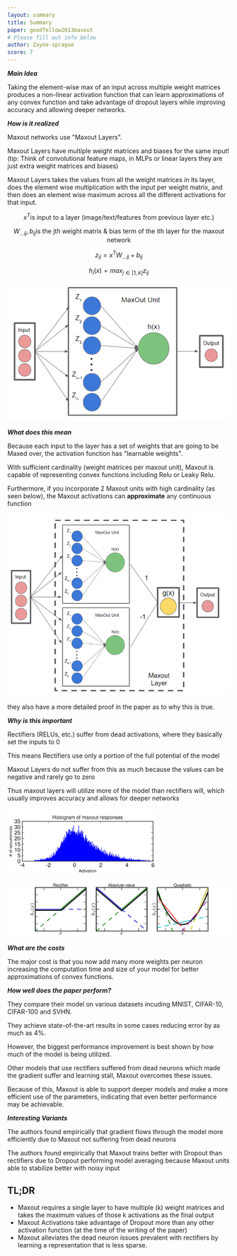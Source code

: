 ```yaml
---
layout: summary
title: Summary
paper: goodfellow2013maxout
# Please fill out info below
author: Zayne-sprague
score: 7
---
```



**_Main Idea_**

Taking the element-wise max of an input across multiple weight matrices produces a non-linear activation function
that can learn approximations of any convex function and take advantage of dropout layers while improving accuracy and 
allowing deeper networks.

**_How is it realized_**

Maxout networks use "Maxout Layers".  

Maxout Layers have multiple weight matrices and biases for the same input!  
(tip: Think of convolutional feature maps, in MLPs or linear layers they are just extra weight matrices and biases)

Maxout Layers takes the values from all the weight matrices in its layer, does the element wise multiplication with the
input per weight matrix, and then does an element wise maximum across all the different activations for that input.

$$
x^T \textrm{is input to a layer (image/text/features from previous layer etc.)}
$$

$$
W_{...ij}, b_{ij} \textrm{is the jth weight matrix & bias term of the ith layer for the maxout network}
$$

$$
z_{ij} = x^TW_{...ij} + b_{ij} 
$$

$$
h_i(x) = {max}_{j\in[1,k]} z_{ij}
$$


![Simple Maxout Layer (1 unit)](/assets/Goodfellow2013maxout_1_a.png)



**_What does this mean_**

Because each input to the layer has a set of weights that are going to be Maxed over, 
the activation function has "learnable weights".

With sufficient cardinality (weight matrices per maxout unit), Maxout is capable of representing convex functions including 
Relu or Leaky Relu.

Furthermore, if you incorporate 2 Maxout units with high cardinality (as seen below), the Maxout activations can **approximate** any continuous function

![Maxout Layer (2 units), any continous function](/assets/Goodfellow2013maxout_1_b.png)

they also have a more detailed proof in the paper as to why this is true.


**_Why is this important_**

Rectifiers (RELUs, etc.) suffer from dead activations, where they basically set the inputs to 0

This means Rectifiers use only a portion of the full potential of the model

Maxout Layers do not suffer from this as much because the values can be negative and rarely go to zero

Thus maxout layers will utilize more of the model than rectifiers will, which usually improves accuracy and allows for deeper networks


![Histogram of Maxout activation values](/assets/Goodfellow2013maxout_1_c.png)

![Activations + Maxouts Approximations](/assets/Goodfellow2013maxout_1_d.jpeg)


**_What are the costs_**

The major cost is that you now add many more weights per neuron increasing the computation time and size of your model 
for better approximations of convex functions.


**_How well does the paper perform?_**

They compare their model on various datasets incuding MNIST, CIFAR-10, CIFAR-100 and SVHN.  

They achieve state-of-the-art results in some cases reducing error by as much as 4%.

However, the biggest performance improvement is best shown by how much of the model is being utilized.  

Other models that use rectifiers suffered from dead neurons which made the gradient suffer and learning stall,
Maxout overcomes these issues.

Because of this, Maxout is able to support deeper models and make a more efficient use of the parameters, indicating that 
even better performance may be achievable.


**_Interesting Variants_**

The authors found empirically that gradient flows through the model more efficiently due to Maxout not suffering from dead neurons

The authors found empirically that Maxout trains better with Dropout than rectifiers due to Dropout performing model 
averaging because Maxout units able to stabilize better with noisy input



## TL;DR
- Maxout requires a single layer to have multiple (k) weight matrices and takes the maximum values of those k activations as the final output
- Maxout Activations take advantage of Dropout more than any other activation function (at the time of the writing of the paper)
- Maxout alleviates the dead neuron issues prevalent with rectifiers by learning a representation that is less sparse.